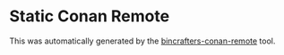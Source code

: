 # Static Conan Remote

This was automatically generated by the [bincrafters-conan-remote](https://github.com/bincrafters/bincrafters-conan-remote) tool.
